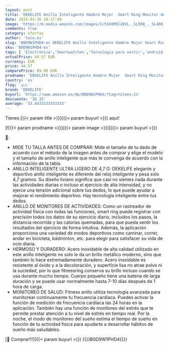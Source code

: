 ```yaml
---
layout: post
title: 'DEKELIFE Anillo Inteligente Hombre Mujer  Smart Ring Monitor de Sueño  SpO2  Pulsometro  Rastreador/Monitores de Actividad  100+ Modos Deportivos IP68 Impermeable Podómetro iOS Android  Tamaño 8  Oro'
date: 2025-03-26 19:17:49
image: 'https://m.media-amazon.com/images/I/51UdM5C28VL._SL500_._SL400_.jpg'
comments: true
category: ofertas
author: 'tole.es'
slug: 'B0D9W1PHD4-es DEKELIFE Anillo Inteligente Hombre Mujer Smart Ring...'
sku: 'B0D9W1PHD4-es'
tags: [ 'Electrónica','Smartwatches','Tecnología para vestir','android','dekelife','🇪🇸', ]
actualPrice: 44.57 EUR
currency: EUR
price: 44.57
comparePrice: 69.99 EUR
prodname: 'DEKELIFE Anillo Inteligente Hombre Mujer  Smart Ring Monitor de Sueño  SpO2  Pulsometro  Rastreador/Monitores de Actividad  100+ Modos Deportivos IP68 Impermeable Podómetro iOS Android  Tamaño 8  Oro'
country: 'es'
flag: '🇪🇸'
brand: 'DEKELIFE'
buyurl: 'https://www.amazon.es/dp/B0D9W1PHD4/?tag=tolees-21'
descuento: '36.32'
average: '53.0433333333333'
---
```


Tienes [{{< param title >}}]({{< param buyurl >}}) aqui!

[![{{< param prodname >}}]({{< param image >}})]({{< param buyurl >}})

🔎:

- MIDE TU TALLA ANTES DE COMPRAR: Mide el tamaño de tu dedo de acuerdo con el método de la imagen antes de comprar y elige el modelo y el tamaño de anillo inteligente que más te convenga de acuerdo con la información de la tabla.
- ANILLO INTELIGENTE ULTRA LIGERO DE 4,7 G: DEKELIFE elegante y deportivo anillo inteligente es diferente del reloj inteligente y pesa solo 4,7 gramos. Su diseño liviano significa que casi no sientes nada durante las actividades diarias o incluso el ejercicio de alta intensidad, y no ejerce una tensión adicional sobre tus dedos, lo que puede ayudar a mejorar el rendimiento deportivo. Hay tecnología inteligente entre tus dedos.
- ANILLO DE MONITORES DE ACTIVIDADES: Como un rastreador de actividad física con todas las funciones, smart ring puede registrar con precisión todos los datos de su ejercicio diario, incluidos los pasos, la distancia recorrida y las calorías quemadas, para que pueda sentir los resultados del ejercicio de forma intuitiva. Además, la aplicación proporciona una variedad de modos deportivos como caminar, correr, andar en bicicleta, bádminton, etc. para elegir para satisfacer su vida de ocio diaria.
- HERMOSO Y DURADERO: Acero inoxidable de alta calidad utilizado en este anillo inteligente no solo le da un brillo metálico moderno, sino que también lo hace extremadamente duradero. Acero inoxidable es resistente al óxido y a la decoloración, y superficie lisa no atrae polvo ni la suciedad, por lo que fitnessring conserva su brillo incluso cuando se usa durante mucho tiempo. Cuerpo pequeño tiene una batería de larga duración y se puede usar normalmente hasta 7-10 días después de 1 hora de carga.
- MONITOREO DE SALUD: Fitness anillo utiliza tecnología avanzada para monitorear continuamente tu frecuencia cardíaca. Puedes activar la función de medición de frecuencia cardíaca las 24 horas en la aplicación. También hay una función de monitoreo del estrés que te permite prestar atención a tu nivel de estrés en tiempo real. Por la noche, el modo de monitoreo del sueño estima el tiempo de sueño en función de tu actividad física para ayudarte a desarrollar hábitos de sueño más saludables.

[🛒 Comprar!!!]({{< param buyurl >}})
{{<world>}}B0D9W1PHD4{{</world>}}

